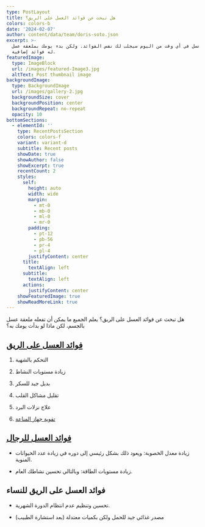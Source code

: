 ```yaml
---
type: PostLayout
title: هل تبحث عن فوائد العسل على الريق؟
colors: colors-b
date: '2024-02-07'
author: content/data/team/doris-soto.json
excerpt: >-
  تناول العسل في أي وقت من اليوم سيجلب لك نفس الفوائد. ولكن بدء يومك بملعقة عسل
  له فوائد إضافية.
featuredImage:
  type: ImageBlock
  url: /images/featured-Image3.jpg
  altText: Post thumbnail image
backgroundImage:
  type: BackgroundImage
  url: /images/gallery-2.jpg
  backgroundSize: cover
  backgroundPosition: center
  backgroundRepeat: no-repeat
  opacity: 10
bottomSections:
  - elementId: ''
    type: RecentPostsSection
    colors: colors-f
    variant: variant-d
    subtitle: Recent posts
    showDate: true
    showAuthor: false
    showExcerpt: true
    recentCount: 2
    styles:
      self:
        height: auto
        width: wide
        margin:
          - mt-0
          - mb-0
          - ml-0
          - mr-0
        padding:
          - pt-12
          - pb-56
          - pr-4
          - pl-4
        justifyContent: center
      title:
        textAlign: left
      subtitle:
        textAlign: left
      actions:
        justifyContent: center
    showFeaturedImage: true
    showReadMoreLink: true
---
```

هل تبحث عن فوائد العسل على الريق؟ يعلم الجميع ما يمكن أن تفعله ملعقة عسل بالجسم، لكن ماذا لو بدأت يومك به؟

## [**فوائد العسل على الريق**](https://alchamel.net/%d9%81%d9%88%d8%a7%d8%a6%d8%af-%d8%a7%d9%84%d8%b9%d8%b3%d9%84-%d8%b9%d9%84%d9%89-%d8%a7%d9%84%d8%b1%d9%8a%d9%82/)

1.  التحكم بالشهية

2.  زيادة مستويات النشاط

3.  بديل جيد للسكر

4.  تقليل مشاكل القلب

5.  علاج نزلات البرد

6.  [تقوية جهاز المناعة](https://alchamel.net/%d8%a3%d9%81%d8%b6%d9%84-5-%d8%a3%d9%86%d9%88%d8%a7%d8%b9-%d8%b4%d8%a7%d9%8a-%d9%84%d8%af%d8%b9%d9%85-%d8%ac%d9%87%d8%a7%d8%b2%d9%83-%d8%a7%d9%84%d9%85%d9%86%d8%a7%d8%b9%d9%8a/)

## [فوائد العسل للرجال](https://alchamel.net/%d9%81%d9%88%d8%a7%d8%a6%d8%af-%d8%a7%d9%84%d8%b9%d8%b3%d9%84-%d9%84%d9%84%d8%b1%d8%ac%d8%a7%d9%84/)

*   زيادة معدل الخصوبة: ويعود ذلك بشكل رئيسي إلى دوره في زيادة عدد الحيوانات المنوية.

*   زيادة مستويات الطاقة: وبالتالي تحسين نشاطك العام.

## فوائد العسل على الريق للنساء

*   تحسين وتنظيم عدم انتظام الدورة الشهرية.

*   مصدر غذائي جيد للحمل ولكن بكميات معتدلة (بعد استشارة الطبيب)






